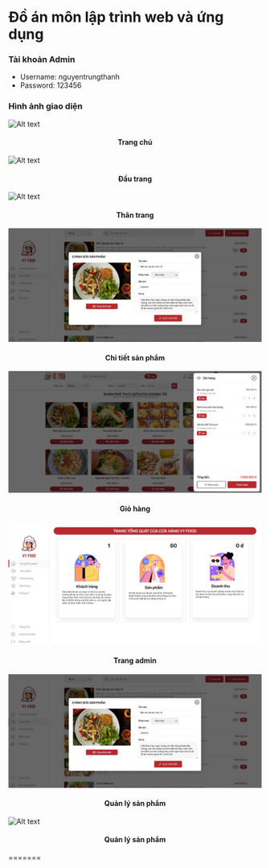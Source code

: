 
# Đồ án môn lập trình web và ứng dụng

### Tài khoản Admin

- Username: nguyentrungthanh
- Password: 123456

### Hình ảnh giao diện

![Alt text](./assets/img/img-github/screen.jpeg)
<h4 align="center">Trang chủ</h4>

![Alt text](./assets/img/img-github/chup_man_hinh.jpeg)
<h4 align="center">Đầu trang</h4>

![Alt text](./assets/img/img-github/chup_man_hinh_1.jpeg)
<h4 align="center">Thân trang</h4>

![Alt text](./assets/img/img-github/admin-product.jpeg)
<h4 align="center">Chi tiết sản phẩm</h4>

![Alt text](./assets/img/img-github/giohang.jpeg)
<h4 align="center">Giỏ hàng</h4>

![Alt text](./assets/img/img-github/admin.jpeg)
<h4 align="center">Trang admin</h4>

![Alt text](./assets/img/img-github/admin-product.jpeg)
<h4 align="center">Quản lý sản phẩm</h4>

![Alt text](./assets/img/img-github/trangthaidonhang.jpeg)
<h4 align="center">Quản lý sản phẩm</h4>

=======
